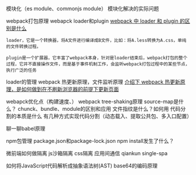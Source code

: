 模块化（es module、commonjs module）
模块化解决的实际问题

webpack打包原理
webapck loader和plugin
[webpack 中 loader 和 plugin 的区别是什么](https://github.com/Advanced-Frontend/Daily-Interview-Question/issues/308)
```
loader，它是一个转换器，将A文件进行编译成B文件，比如：将A.less转换为A.css，单纯的文件转换过程。

plugin是一个扩展器，它丰富了webpack本身，针对是loader结束后，webpack打包的整个过程，它并不直接操作文件，而是基于事件机制工作，会监听webpack打包过程中的某些节点，执行广泛的任务
```
loader的管理
webpack 热更新原理，文件监听原理
[介绍下 webpack 热更新原理，是如何做到在不刷新浏览器的前提下更新页面](https://github.com/Advanced-Frontend/Daily-Interview-Question/issues/118)

webapck优化点（构建速度、）
webpack tree-shaking原理
source-map是什么？
chunck、bundle、module的区别和应用
文件指纹是什么？如何用
代码分割的本质是什么
有几种方式实现代码分割（动态载入、提取公共包、多入口配置）

聊一聊babel原理

npm包管理
package.json和package-lock.json
npm install发生了什么？

微前端如何做隔离
js沙箱隔离
css隔离
应用间通信
qiankun
single-spa


如何将JavaScript代码解析成抽象语法树(AST)
base64的编码原理